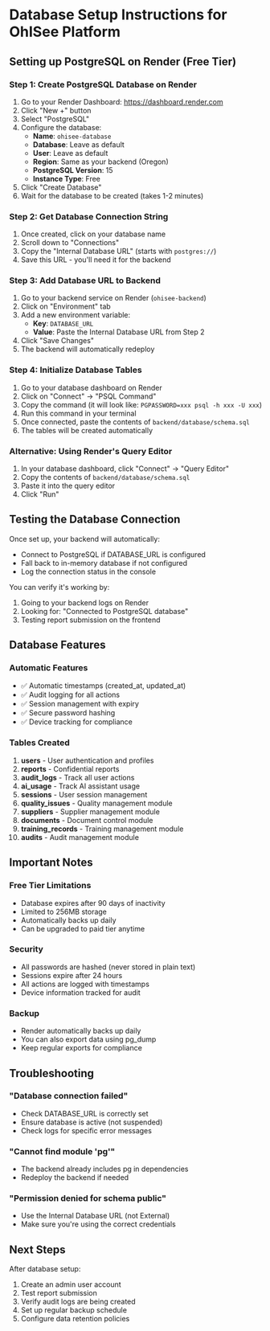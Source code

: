 # Database Setup Instructions for OhISee Platform

## Setting up PostgreSQL on Render (Free Tier)

### Step 1: Create PostgreSQL Database on Render

1. Go to your Render Dashboard: https://dashboard.render.com
2. Click "New +" button
3. Select "PostgreSQL"
4. Configure the database:
   - **Name**: `ohisee-database`
   - **Database**: Leave as default
   - **User**: Leave as default
   - **Region**: Same as your backend (Oregon)
   - **PostgreSQL Version**: 15
   - **Instance Type**: Free
5. Click "Create Database"
6. Wait for the database to be created (takes 1-2 minutes)

### Step 2: Get Database Connection String

1. Once created, click on your database name
2. Scroll down to "Connections"
3. Copy the "Internal Database URL" (starts with `postgres://`)
4. Save this URL - you'll need it for the backend

### Step 3: Add Database URL to Backend

1. Go to your backend service on Render (`ohisee-backend`)
2. Click on "Environment" tab
3. Add a new environment variable:
   - **Key**: `DATABASE_URL`
   - **Value**: Paste the Internal Database URL from Step 2
4. Click "Save Changes"
5. The backend will automatically redeploy

### Step 4: Initialize Database Tables

1. Go to your database dashboard on Render
2. Click on "Connect" → "PSQL Command"
3. Copy the command (it will look like: `PGPASSWORD=xxx psql -h xxx -U xxx`)
4. Run this command in your terminal
5. Once connected, paste the contents of `backend/database/schema.sql`
6. The tables will be created automatically

### Alternative: Using Render's Query Editor

1. In your database dashboard, click "Connect" → "Query Editor"
2. Copy the contents of `backend/database/schema.sql`
3. Paste it into the query editor
4. Click "Run"

## Testing the Database Connection

Once set up, your backend will automatically:
- Connect to PostgreSQL if DATABASE_URL is configured
- Fall back to in-memory database if not configured
- Log the connection status in the console

You can verify it's working by:
1. Going to your backend logs on Render
2. Looking for: "Connected to PostgreSQL database"
3. Testing report submission on the frontend

## Database Features

### Automatic Features
- ✅ Automatic timestamps (created_at, updated_at)
- ✅ Audit logging for all actions
- ✅ Session management with expiry
- ✅ Secure password hashing
- ✅ Device tracking for compliance

### Tables Created
1. **users** - User authentication and profiles
2. **reports** - Confidential reports
3. **audit_logs** - Track all user actions
4. **ai_usage** - Track AI assistant usage
5. **sessions** - User session management
6. **quality_issues** - Quality management module
7. **suppliers** - Supplier management module
8. **documents** - Document control module
9. **training_records** - Training management module
10. **audits** - Audit management module

## Important Notes

### Free Tier Limitations
- Database expires after 90 days of inactivity
- Limited to 256MB storage
- Automatically backs up daily
- Can be upgraded to paid tier anytime

### Security
- All passwords are hashed (never stored in plain text)
- Sessions expire after 24 hours
- All actions are logged with timestamps
- Device information tracked for audit

### Backup
- Render automatically backs up daily
- You can also export data using pg_dump
- Keep regular exports for compliance

## Troubleshooting

### "Database connection failed"
- Check DATABASE_URL is correctly set
- Ensure database is active (not suspended)
- Check logs for specific error messages

### "Cannot find module 'pg'"
- The backend already includes pg in dependencies
- Redeploy the backend if needed

### "Permission denied for schema public"
- Use the Internal Database URL (not External)
- Make sure you're using the correct credentials

## Next Steps

After database setup:
1. Create an admin user account
2. Test report submission
3. Verify audit logs are being created
4. Set up regular backup schedule
5. Configure data retention policies